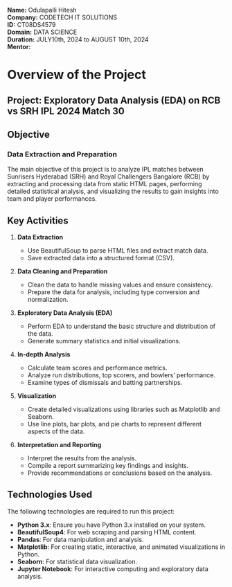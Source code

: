 **Name:** Odulapalli Hitesh  
**Company:** CODETECH IT SOLUTIONS   
**ID:** CT08DS4579                                              
**Domain:** DATA SCIENCE   
**Duration:** JULY10th, 2024 to AUGUST 10th, 2024  
**Mentor:**   

# Overview of the Project
## Project: Exploratory Data Analysis (EDA) on RCB vs SRH IPL 2024 Match 30

## Objective
### Data Extraction and Preparation
The main objective of this project is to analyze IPL matches between Sunrisers Hyderabad (SRH) and Royal Challengers Bangalore (RCB) by extracting and processing data from static HTML pages, performing detailed statistical analysis, and visualizing the results to gain insights into team and player performances.

## Key Activities
1. **Data Extraction**
    - Use BeautifulSoup to parse HTML files and extract match data.
    - Save extracted data into a structured format (CSV).
  
2. **Data Cleaning and Preparation**
    - Clean the data to handle missing values and ensure consistency.
    - Prepare the data for analysis, including type conversion and normalization.
  
3. **Exploratory Data Analysis (EDA)**
    - Perform EDA to understand the basic structure and distribution of the data.
    - Generate summary statistics and initial visualizations.
  
4. **In-depth Analysis**
    - Calculate team scores and performance metrics.
    - Analyze run distributions, top scorers, and bowlers’ performance.
    - Examine types of dismissals and batting partnerships.
  
5. **Visualization**
    - Create detailed visualizations using libraries such as Matplotlib and Seaborn.
    - Use line plots, bar plots, and pie charts to represent different aspects of the data.
  
6. **Interpretation and Reporting**
    - Interpret the results from the analysis.
    - Compile a report summarizing key findings and insights.
    - Provide recommendations or conclusions based on the analysis.

## Technologies Used
The following technologies are required to run this project:

- **Python 3.x**: Ensure you have Python 3.x installed on your system.
- **BeautifulSoup4**: For web scraping and parsing HTML content.
- **Pandas**: For data manipulation and analysis.
- **Matplotlib**: For creating static, interactive, and animated visualizations in Python.
- **Seaborn**: For statistical data visualization.
- **Jupyter Notebook**: For interactive computing and exploratory data analysis.


